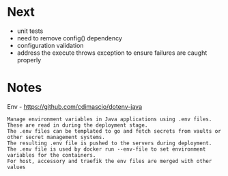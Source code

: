 # Next

* unit tests
* need to remove config() dependency
* configuration validation
* address the execute throws exception to ensure failures are caught properly

# Notes

Env - https://github.com/cdimascio/dotenv-java

    Manage environment variables in Java applications using .env files. These are read in during the deployment stage.
    The .env files can be templated to go and fetch secrets from vaults or other secret management systems.
    The resulting .env file is pushed to the servers during deployment.
    The .env file is used by docker run --env-file to set environment variables for the containers.
    For host, accessory and traefik the env files are merged with other values
